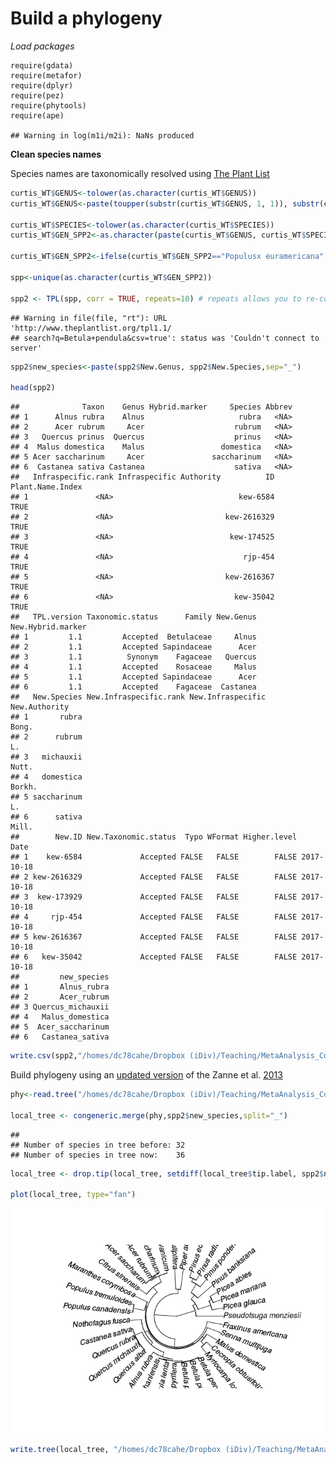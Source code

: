 Build a phylogeny
================

*Load packages*

    require(gdata)
    require(metafor)
    require(dplyr)
    require(pez)
    require(phytools)
    require(ape)

    ## Warning in log(m1i/m2i): NaNs produced

**Clean species names**

Species names are taxonomically resolved using [The Plant List](http://www.theplantlist.org/)

``` r
curtis_WT$GENUS<-tolower(as.character(curtis_WT$GENUS))
curtis_WT$GENUS<-paste(toupper(substr(curtis_WT$GENUS, 1, 1)), substr(curtis_WT$GENUS, 2, nchar(curtis_WT$GENUS)), sep="")

curtis_WT$SPECIES<-tolower(as.character(curtis_WT$SPECIES))
curtis_WT$GEN_SPP2<-as.character(paste(curtis_WT$GENUS, curtis_WT$SPECIES,sep=" "))

curtis_WT$GEN_SPP2<-ifelse(curtis_WT$GEN_SPP2=="Populusx euramericana","Populus × euramericana",curtis_WT$GEN_SPP2)

spp<-unique(as.character(curtis_WT$GEN_SPP2))

spp2 <- TPL(spp, corr = TRUE, repeats=10) # repeats allows you to re-connect to the TPL server
```

    ## Warning in file(file, "rt"): URL 'http://www.theplantlist.org/tpl1.1/
    ## search?q=Betula+pendula&csv=true': status was 'Couldn't connect to server'

``` r
spp2$new_species<-paste(spp2$New.Genus, spp2$New.Species,sep="_")

head(spp2)
```

    ##              Taxon    Genus Hybrid.marker     Species Abbrev
    ## 1      Alnus rubra    Alnus                     rubra   <NA>
    ## 2      Acer rubrum     Acer                    rubrum   <NA>
    ## 3   Quercus prinus  Quercus                    prinus   <NA>
    ## 4  Malus domestica    Malus                 domestica   <NA>
    ## 5 Acer saccharinum     Acer               saccharinum   <NA>
    ## 6  Castanea sativa Castanea                    sativa   <NA>
    ##   Infraspecific.rank Infraspecific Authority          ID Plant.Name.Index
    ## 1               <NA>                            kew-6584             TRUE
    ## 2               <NA>                         kew-2616329             TRUE
    ## 3               <NA>                          kew-174525             TRUE
    ## 4               <NA>                             rjp-454             TRUE
    ## 5               <NA>                         kew-2616367             TRUE
    ## 6               <NA>                           kew-35042             TRUE
    ##   TPL.version Taxonomic.status      Family New.Genus New.Hybrid.marker
    ## 1         1.1         Accepted  Betulaceae     Alnus                  
    ## 2         1.1         Accepted Sapindaceae      Acer                  
    ## 3         1.1          Synonym    Fagaceae   Quercus                  
    ## 4         1.1         Accepted    Rosaceae     Malus                  
    ## 5         1.1         Accepted Sapindaceae      Acer                  
    ## 6         1.1         Accepted    Fagaceae  Castanea                  
    ##   New.Species New.Infraspecific.rank New.Infraspecific New.Authority
    ## 1       rubra                                                  Bong.
    ## 2      rubrum                                                     L.
    ## 3   michauxii                                                  Nutt.
    ## 4   domestica                                                 Borkh.
    ## 5 saccharinum                                                     L.
    ## 6      sativa                                                  Mill.
    ##        New.ID New.Taxonomic.status  Typo WFormat Higher.level       Date
    ## 1    kew-6584             Accepted FALSE   FALSE        FALSE 2017-10-18
    ## 2 kew-2616329             Accepted FALSE   FALSE        FALSE 2017-10-18
    ## 3  kew-173929             Accepted FALSE   FALSE        FALSE 2017-10-18
    ## 4     rjp-454             Accepted FALSE   FALSE        FALSE 2017-10-18
    ## 5 kew-2616367             Accepted FALSE   FALSE        FALSE 2017-10-18
    ## 6   kew-35042             Accepted FALSE   FALSE        FALSE 2017-10-18
    ##         new_species
    ## 1       Alnus_rubra
    ## 2       Acer_rubrum
    ## 3 Quercus_michauxii
    ## 4   Malus_domestica
    ## 5  Acer_saccharinum
    ## 6   Castanea_sativa

``` r
write.csv(spp2,"/homes/dc78cahe/Dropbox (iDiv)/Teaching/MetaAnalysis_Course/pages/Day4_files/TPL_sppnames.csv",row.names=F)
```

Build phylogeny using an [updated version](https://academic.oup.com/jpe/article/9/2/233/2928108/An-updated-megaphylogeny-of-plants-a-tool-for) of the Zanne et al. [2013](http://datadryad.org/resource/doi:10.5061/dryad.63q27)

``` r
phy<-read.tree("/homes/dc78cahe/Dropbox (iDiv)/Teaching/MetaAnalysis_Course/pages/Day4_files/PhytoPhylo.tre")

local_tree <- congeneric.merge(phy,spp2$new_species,split="_")
```

    ## 
    ## Number of species in tree before: 32
    ## Number of species in tree now:    36

``` r
local_tree <- drop.tip(local_tree, setdiff(local_tree$tip.label, spp2$new_species))

plot(local_tree, type="fan")
```

![](Day4_extra_files/figure-markdown_github-ascii_identifiers/phyloo-1.png)

``` r
write.tree(local_tree, "/homes/dc78cahe/Dropbox (iDiv)/Teaching/MetaAnalysis_Course/pages/Day4_files/Curtis_phylogeny.tre")
```
